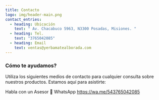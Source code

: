 ```yaml
---
title: Contacto
logo: img/header-main.png
contact_entries:
  - heading: Ubicación
    text: " Av. Chacabuco 5963, N3300 Posadas, Misiones. "
  - heading: Tel.
    text: "3765042085"
  - heading: Email
    text: ventas@yerbamatealborada.com
---
```



<h3 class="f4 b lh-title mb2">Cómo te ayudamos?</h3>

Utiliza los siguientes medios de contacto para cualquier consulta sobre nuestros productos. Estamos aquí para asistirte:

Habla con un Asesor 💬 WhatsApp https://wa.me/543765042085
